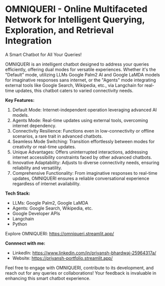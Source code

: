 # OMNIQUERI - Online Multifaceted Network for Intelligent Querying, Exploration, and Retrieval Integration

A Smart Chatbot for All Your Queries!

OMNIQUERI is an intelligent chatbot designed to address your queries efficiently, offering dual modes for versatile experiences. Whether it's the "Default" mode, utilizing LLMs Google Palm2 AI and Google LaMDA models for imaginative responses sans internet, or the "Agents" mode integrating external tools like Google Search, Wikipedia, etc., via Langchain for real-time updates, this chatbot caters to varied connectivity needs.

**Key Features:**
1. Default Mode: Internet-independent operation leveraging advanced AI models.
2. Agents Mode: Real-time updates using external tools, overcoming internet dependency.
3. Connectivity Resilience: Functions even in low-connectivity or offline scenarios, a rare trait in advanced chatbots.
4. Seamless Mode Switching: Transition effortlessly between modes for creativity or real-time updates.
5. Unique Advantages: Offers uninterrupted interactions, addressing internet accessibility constraints faced by other advanced chatbots.
6. Innovative Adaptability: Adjusts to diverse connectivity needs, ensuring reliability and versatility.
7. Comprehensive Functionality: From imaginative responses to real-time updates, OMNIQUERI ensures a reliable conversational experience regardless of internet availability.


**Tech Stack:**
* LLMs: Google Palm2, Google LaMDA
* Agents: Google Search, Wikipedia, etc.
* Google Developer APIs
* Langchain
* Python


Explore OMNIQUERI: https://omniqueri.streamlit.app/

**Connnect with me:**
* LinkedIn: https://www.linkedin.com/in/priyansh-bhardwaj-25964317a/
* Website: https://priyansh-portfolio.streamlit.app/


Feel free to engage with OMNIQUERI, contribute to its development, and reach out for any queries or collaborations! Your feedback is invaluable in enhancing this smart chatbot experience.